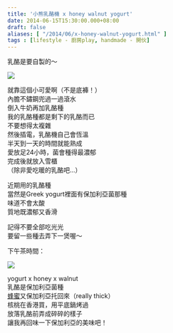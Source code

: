 ```yaml
---
title: '小熊乳酪機 x honey walnut yogurt'
date: 2014-06-15T15:30:00.000+08:00
draft: false
aliases: [ "/2014/06/x-honey-walnut-yogurt.html" ]
tags : [lifestyle - 廚房play, handmade - 開伙]
---
```


乳酪是要自製的～  

![](/images/yogurtmachine.jpg)

就靠這個小可愛啊（不是底褲！）  
內膽不鏽鋼兜過一過滾水  
倒入牛奶再加乳酪種  
我的乳酪種都是剩下的乳酪而已  
不要想得太複雜  
然後插電，乳酪機自己會恆溫  
半天到一天的時間就能熟成  
愛放足24小時，菌會種得最濃郁  
完成後就放入雪櫃  
（除非愛吃暖的乳酪吧...）  
  
近期用的乳酪種  
當然是Greek yogurt裡面有保加利亞菌那種  
味道不會太酸  
質地既濃郁又香滑  
  
記得不要全部吃光光  
要留一些種去弄下一煲喔～  
  
下午茶時間：  

![](/images/homemadeyogurt.jpg)

yogurt x honey x walnut  
乳酪是保加利亞菌種  
[蜂蜜](https://hidie.net/med/)又保加利亞托回來（really thick）  
核桃在香港買，用平底鍋烤過  
放落乳酪前弄成碎碎的樣子  
讓我再回味一下保加利亞的美味吧！

